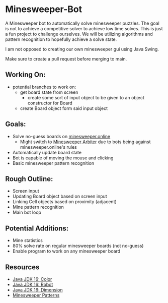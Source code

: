 # Minesweeper-Bot

A Minesweeper bot to automatically solve minesweeper puzzles.
The goal is not to achieve a competitive solver to achieve low time solves.
This is just a fun project to challenge ourselves. We will be utilizing algorithms and pattern recognition to hopefully achieve a solve state.

I am not opposed to creating our own minesweeper gui using Java Swing.

Make sure to create a pull request before merging to main.

## Working On:

- potential branches to work on:
  - get board state from screen
    - create some sort of input object to be given to an object constructor for Board
  - create Board object form said input object

## Goals:

- Solve no-guess boards on [minesweeper.online](https://minesweeper.online/)
  - Might switch to [Minesweeper Arbiter](https://minesweepergame.com/download/arbiter.php) due to bots being against minesweeper.online's rules
- Automatically update board state
- Bot is capable of moving the mouse and clicking
- Basic minesweeper pattern recognition

## Rough Outline:

- Screen input
- Updating Board object based on screen input
- Linking Cell objects based on proximity (adjacent)
- Mine pattern recognition
- Main bot loop

## Potential Additions:

- Mine statistics
- 80% solve rate on regular minesweeper boards (not no-guess)
- Enable program to work on any minesweeper board

## Resources

- [Java JDK 16: Color](https://docs.oracle.com/en/java/javase/16/docs/api/java.desktop/java/awt/Color.html)
- [Java JDK 16: Robot](https://docs.oracle.com/en/java/javase/16/docs/api/java.desktop/java/awt/Robot.html)
- [Java JDK 16: Dimension](https://docs.oracle.com/en/java/javase/16/docs/api/java.desktop/java/awt/Dimension.html)
- [Minesweeper Patterns](https://minesweeper.online/help/patterns)
